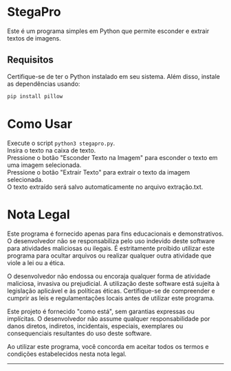 # StegaPro

Este é um programa simples em Python que permite esconder e extrair textos de imagens.

## Requisitos

Certifique-se de ter o Python instalado em seu sistema. Além disso, instale as dependências usando:

```bash
pip install pillow
```
# Como Usar
Execute o script ```python3 stegapro.py```.<br>
Insira o texto na caixa de texto.<br>
Pressione o botão "Esconder Texto na Imagem" para esconder o texto em uma imagem selecionada.<br>
Pressione o botão "Extrair Texto" para extrair o texto da imagem selecionada.<br>
O texto extraído será salvo automaticamente no arquivo extração.txt.<br>

# Nota Legal

Este programa é fornecido apenas para fins educacionais e demonstrativos. O desenvolvedor não se responsabiliza pelo uso indevido deste software para atividades maliciosas ou ilegais. É estritamente proibido utilizar este programa para ocultar arquivos ou realizar qualquer outra atividade que viole a lei ou a ética.

O desenvolvedor não endossa ou encoraja qualquer forma de atividade maliciosa, invasiva ou prejudicial. A utilização deste software está sujeita à legislação aplicável e às políticas éticas. Certifique-se de compreender e cumprir as leis e regulamentações locais antes de utilizar este programa.

Este projeto é fornecido "como está", sem garantias expressas ou implícitas. O desenvolvedor não assume qualquer responsabilidade por danos diretos, indiretos, incidentais, especiais, exemplares ou consequenciais resultantes do uso deste software.

Ao utilizar este programa, você concorda em aceitar todos os termos e condições estabelecidos nesta nota legal.

---
